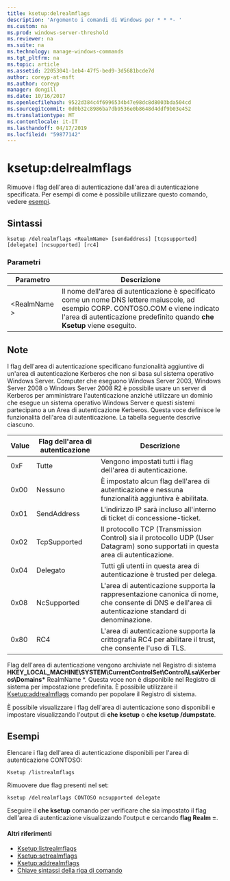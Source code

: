 ```yaml
---
title: ksetup:delrealmflags
description: 'Argomento i comandi di Windows per * * *- '
ms.custom: na
ms.prod: windows-server-threshold
ms.reviewer: na
ms.suite: na
ms.technology: manage-windows-commands
ms.tgt_pltfrm: na
ms.topic: article
ms.assetid: 22053041-1eb4-47f5-bed9-3d5681bcde7d
author: coreyp-at-msft
ms.author: coreyp
manager: dongill
ms.date: 10/16/2017
ms.openlocfilehash: 9522d384c4f6996534b47e98dc8d8003bda504cd
ms.sourcegitcommit: 0d0b32c8986ba7db9536e0b8648d4ddf9b03e452
ms.translationtype: MT
ms.contentlocale: it-IT
ms.lasthandoff: 04/17/2019
ms.locfileid: "59877142"
---
```

# <a name="ksetupdelrealmflags"></a>ksetup:delrealmflags



Rimuove i flag dell'area di autenticazione dall'area di autenticazione specificata.  Per esempi di come è possibile utilizzare questo comando, vedere [esempi](#BKMK_Examples).

## <a name="syntax"></a>Sintassi

```
ksetup /delrealmflags <RealmName> [sendaddress] [tcpsupported] [delegate] [ncsupported] [rc4]
```

### <a name="parameters"></a>Parametri

|Parametro|Descrizione|
|---------|-----------|
|\<RealmName >|Il nome dell'area di autenticazione è specificato come un nome DNS lettere maiuscole, ad esempio CORP. CONTOSO.COM e viene indicato l'area di autenticazione predefinito quando **che Ksetup** viene eseguito.|

## <a name="remarks"></a>Note

I flag dell'area di autenticazione specificano funzionalità aggiuntive di un'area di autenticazione Kerberos che non si basa sul sistema operativo Windows Server. Computer che eseguono Windows Server 2003, Windows Server 2008 o Windows Server 2008 R2 è possibile usare un server di Kerberos per amministrare l'autenticazione anziché utilizzare un dominio che esegue un sistema operativo Windows Server e questi sistemi partecipano a un Area di autenticazione Kerberos. Questa voce definisce le funzionalità dell'area di autenticazione. La tabella seguente descrive ciascuno.

|Value|Flag dell'area di autenticazione|Descrizione|
|-----|----------|-----------|
|0xF|Tutte|Vengono impostati tutti i flag dell'area di autenticazione.|
|0x00|Nessuno|È impostato alcun flag dell'area di autenticazione e nessuna funzionalità aggiuntiva è abilitata.|
|0x01|SendAddress|L'indirizzo IP sarà incluso all'interno di ticket di concessione-ticket.|
|0x02|TcpSupported|Il protocollo TCP (Transmission Control) sia il protocollo UDP (User Datagram) sono supportati in questa area di autenticazione.|
|0x04|Delegato|Tutti gli utenti in questa area di autenticazione è trusted per delega.|
|0x08|NcSupported|L'area di autenticazione supporta la rappresentazione canonica di nome, che consente di DNS e dell'area di autenticazione standard di denominazione.|
|0x80|RC4|L'area di autenticazione supporta la crittografia RC4 per abilitare il trust, che consente l'uso di TLS.|

Flag dell'area di autenticazione vengono archiviate nel Registro di sistema **HKEY_LOCAL_MACHINE\SYSTEM\CurrentControlSet\Control\Lsa\Kerberos\Domains\*** RealmName *. Questa voce non è disponibile nel Registro di sistema per impostazione predefinita. È possibile utilizzare il [Ksetup:addrealmflags](ksetup-addrealmflags.md) comando per popolare il Registro di sistema.

È possibile visualizzare i flag dell'area di autenticazione sono disponibili e impostare visualizzando l'output di **che ksetup** o **che ksetup /dumpstate**.

## <a name="BKMK_Examples"></a>Esempi

Elencare i flag dell'area di autenticazione disponibili per l'area di autenticazione CONTOSO:
```
Ksetup /listrealmflags
```
Rimuovere due flag presenti nel set:
```
ksetup /delrealmflags CONTOSO ncsupported delegate
```
Eseguire il **che ksetup** comando per verificare che sia impostato il flag dell'area di autenticazione visualizzando l'output e cercando **flag Realm =**.

#### <a name="additional-references"></a>Altri riferimenti

-   [Ksetup:listrealmflags](ksetup-listrealmflags.md)
-   [Ksetup:setrealmflags](ksetup-setrealmflags.md)
-   [Ksetup:addrealmflags](ksetup-addrealmflags.md)
-   [Chiave sintassi della riga di comando](command-line-syntax-key.md)